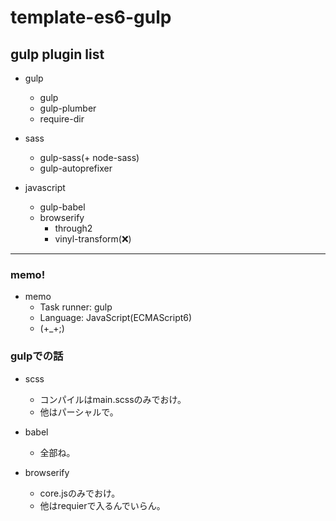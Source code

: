 # template-es6-gulp

## gulp plugin list

- gulp
	- gulp
	- gulp-plumber
	- require-dir

- sass
	- gulp-sass(+ node-sass)
	- gulp-autoprefixer

- javascript
	- gulp-babel
	- browserify
		- through2
		- vinyl-transform(❌)

---

### memo!

- memo
	- Task runner: gulp
	- Language: JavaScript(ECMAScript6)
	- (+_+;)

### gulpでの話

- scss
	- コンパイルはmain.scssのみでおけ。
	- 他はパーシャルで。

- babel
	- 全部ね。

- browserify
	- core.jsのみでおけ。
	- 他はrequierで入るんでいらん。
